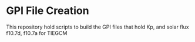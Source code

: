 # GPI File Creation

This repository hold scripts to build the GPI files that hold Kp, and solar flux f10.7d, f10.7a for TIEGCM